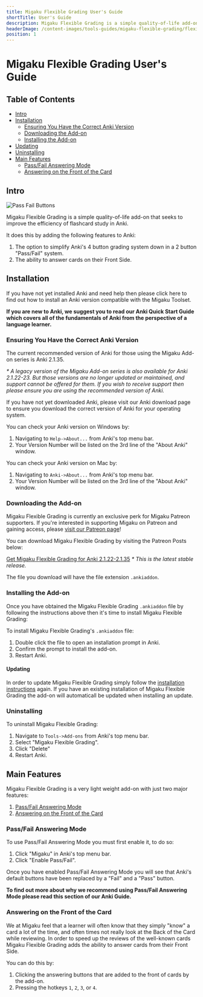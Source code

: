 ```yaml
---
title: Migaku Flexible Grading User's Guide
shortTitle: User's Guide
description: Migaku Flexible Grading is a simple quality-of-life add-on that seeks to improve the efficiency of flashcard study in Anki.
headerImage: /content-images/tools-guides/migaku-flexible-grading/flexible-grading-header.png
position: 1
---
```


# Migaku Flexible Grading User's Guide

## Table of Contents

- [Intro](#intro)
- [Installation](#installation)
  - [Ensuring You Have the Correct Anki Version](#ensuring-you-have-the-correct-anki-version)
  - [Downloading the Add-on](#downloading-the-add-on)
  - [Installing the Add-on](#installing-the-add-on)
- [Updating](#updating)
- [Uninstalling](#uninstalling)
- [Main Features](#main-features)
  - [Pass/Fail Answering Mode](#pass/fail-answering-mode)
  - [Answering on the Front of the Card](#answering-on-the-front-of-the-card)

## Intro

![Pass Fail Buttons](/content-images/tools-guides/migaku-flexible-grading/flex-pass-fail-buttons.png)

Migaku Flexible Grading is a simple quality-of-life add-on that seeks to improve the efficiency of flashcard study in Anki.

It does this by adding the following features to Anki:

1. The option to simplify Anki's 4 button grading system down in a 2 button "Pass/Fail" system.
1. The ability to answer cards on their <internal-link to="/tools-guides/anki/guide#the-front-(question)-side-of-a-card">Front Side</internal-link>.

## Installation

If you have not yet installed Anki and need help then please <internal-link to="/tools-guides/anki/guide#installation">click here</internal-link> to find out how to install an Anki version compatible with the Migaku Toolset.

**If you are new to Anki, we suggest you to read our <internal-link to="/tools-guides/anki/guide">Anki Quick Start Guide</internal-link> which covers all of the fundamentals of Anki from the perspective of a language learner.**

### Ensuring You Have the Correct Anki Version

The current recommended version of Anki for those using the Migaku Add-on series is <internal-link to="/tools-guides/anki/guide#installation">Anki 2.1.35</internal-link>.

_\* A legacy version of the Migaku Add-on series is also available for Anki 2.1.22-23. But those versions are no longer updated or maintained, and <internal-link to="/tools-guides/migaku-flexible-grading/support">support</internal-link> cannot be offered for them. If you wish to receive <internal-link to="/tools-guides/migaku-flexible-grading/support">support</internal-link> then please ensure you are using the recommended version of Anki._

If you have not yet downloaded Anki, please <internal-link to="/tools-guides/anki/guide#installation">visit our Anki download page</internal-link> to ensure you download the correct version of Anki for your operating system.

<!--Checking Your Anki Version-->

<migaku-video controls src="/content-images/tools-guides/migaku-flexible-grading/checking-anki-version.mp4"></migaku-video>

You can check your Anki version on Windows by:

1. Navigating to `Help->About...` from Anki's top menu bar.
1. Your Version Number will be listed on the 3rd line of the "About Anki" window.

You can check your Anki version on Mac by:

1. Navigating to `Anki->About...` from Anki's top menu bar.
1. Your Version Number will be listed on the 3rd line of the "About Anki" window.

### Downloading the Add-on

Migaku Flexible Grading is currently an exclusive perk for Migaku Patreon supporters. If you're interested in supporting Migaku on Patreon and gaining access, please <a href="https://www.patreon.com/Migaku" target="_blank">visit our Patreon page</a>!

You can download Migaku Flexible Grading by visiting the Patreon Posts below:

<a href="https://www.patreon.com/posts/45682536" target="_blank">Get Migaku Flexible Grading for Anki 2.1.22-2.1.35</a> _\* This is the latest stable release._

The file you download will have the file extension `.ankiaddon`.

### Installing the Add-on

Once you have obtained the Migaku Flexible Grading `.ankiaddon` file by following the instructions above then it's time to install Migaku Flexible Grading:

<!--Double Click to Install Migaku Flexible Grading-->

<migaku-video controls src="/content-images/tools-guides/migaku-flexible-grading/double-click-install.mp4"></migaku-video>

To install Migaku Flexible Grading's `.ankiaddon` file:

1. Double click the file to open an installation prompt in Anki.
1. Confirm the prompt to install the add-on.
1. Restart Anki.

#### Updating

<!--Migaku Flexible Grading Update-->

<migaku-video controls src="/content-images/tools-guides/migaku-flexible-grading/flexible-grading-addon-update.mp4"></migaku-video>

In order to update Migaku Flexible Grading simply follow the [installation instructions](#installing-the-add-on) again. If you have an existing installation of Migaku Flexible Grading the add-on will automaticall be updated when installing an update.

### Uninstalling

<!--Migaku Flexible Grading Uninstall-->

<migaku-video controls src="/content-images/tools-guides/migaku-flexible-grading/flexible-grading-addon-uninstall.mp4"></migaku-video>

To uninstall Migaku Flexible Grading:

1. Navigate to `Tools->Add-ons` from Anki's top menu bar.
1. Select "Migaku Flexible Grading".
1. Click "Delete"
1. Restart Anki.

## Main Features

Migaku Flexible Grading is a very light weight add-on with just two major features:

1. [Pass/Fail Answering Mode](#pass/fail-answering-mode)
1. [Answering on the Front of the Card](#answering-on-the-front-of-the-card)

### Pass/Fail Answering Mode

<!--Enabling Pass Fail Showing Buttons Change-->

<migaku-video controls src="/content-images/tools-guides/migaku-flexible-grading/enabling-pass-fail.mp4"></migaku-video>

To use Pass/Fail Answering Mode you must first enable it, to do so:

1. Click "Migaku" in Anki's top menu bar.
1. Click "Enable Pass/Fail".

Once you have enabled Pass/Fail Answering Mode you will see that Anki's default buttons have been replaced by a "Fail" and a "Pass" button.

<!--Answering Cards with Pass Fail-->

<migaku-video controls src="/content-images/tools-guides/migaku-flexible-grading/answering-cards-with-pass-fail.mp4"></migaku-video>

**To find out more about why we recommend using Pass/Fail Answering Mode please read <internal-link to="/tools-guides/anki/guide/#anki's-algorithm">this section of our Anki Guide</internal-link>.**

### Answering on the Front of the Card

We at Migaku feel that a learner will often know that they simply "know" a card a lot of the time, and often times not really look at the <internal-link to="/tools-guides/anki/guide#the-back-(answer)-side-of-a-card">Back of the Card</internal-link> while reviewing. In order to speed up the reviews of the well-known cards Migaku Flexible Grading adds the ability to answer cards from their <internal-link to="/tools-guides/anki/guide#the-front-(question)-side-of-a-card">Front Side</internal-link>.

<!--Answering Cards From the Front-->

<migaku-video controls src="/content-images/tools-guides/migaku-flexible-grading/answering-cards-from-front.mp4"></migaku-video>

You can do this by:

1. Clicking the answering buttons that are added to the front of cards by the add-on.
1. Pressing the hotkeys `1`, `2`, `3`, or `4`.
